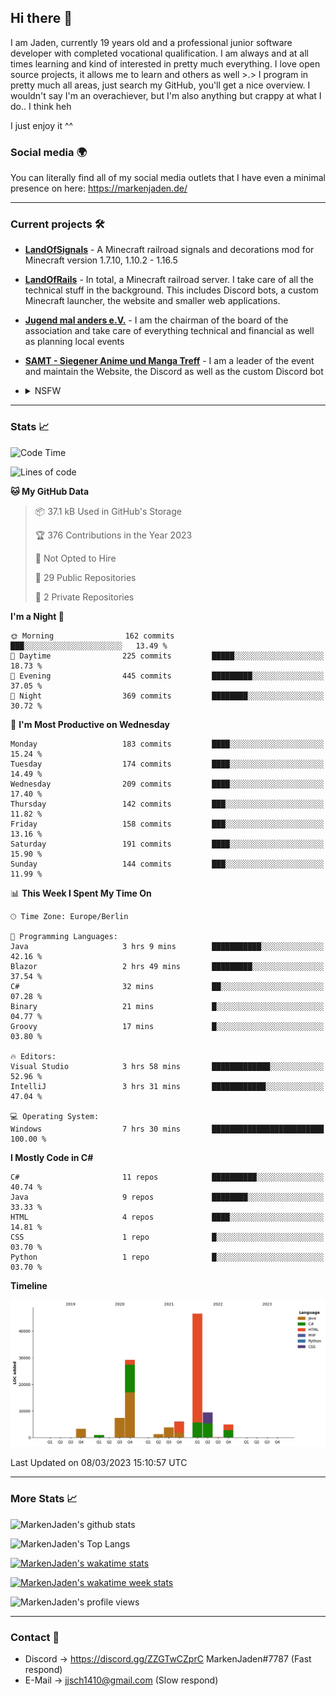 ## Hi there 👋
I am Jaden, currently 19 years old and a professional junior software developer with completed vocational qualification. I am always and at all times learning and kind of interested in pretty much everything. I love open source projects, it allows me to learn and others as well >.>
I program in pretty much all areas, just search my GitHub, you'll get a nice overview.
I wouldn't say I'm an overachiever, but I'm also anything but crappy at what I do.. I think heh

I just enjoy it ^^

### Social media 🌍

You can literally find all of my social media outlets that I have even a minimal presence on here: https://markenjaden.de/

---

### Current projects 🛠

* [**LandOfSignals**](https://github.com/LandOfRails/LandOfSignals) - A Minecraft railroad signals and decorations mod for Minecraft version 1.7.10, 1.10.2 - 1.16.5
* [**LandOfRails**](https://github.com/LandOfRails) - In total, a Minecraft railroad server. I take care of all the technical stuff in the background. This includes Discord bots, a custom Minecraft launcher, the website and smaller web applications.
* [**Jugend mal anders e.V.**](https://jugendmalanders.de/) - I am the chairman of the board of the association and take care of everything technical and financial as well as planning local events
* [**SAMT - Siegener Anime und Manga Treff**](https://github.com/Siegener-Anime-und-Manga-Treff-SAMT) - I am a leader of the event and maintain the Website, the Discord as well as the custom Discord bot
* <details> 
  <summary>NSFW</summary>
  
  [**Nekos**](https://github.com/MarkenJaden/Nekos) - Website providing you with random lewd neko pics
  
</details>

---

### Stats 📈

<!--START_SECTION:waka-->
![Code Time](http://img.shields.io/badge/Code%20Time-1%2C073%20hrs%2037%20mins-blue)

![Lines of code](https://img.shields.io/badge/From%20Hello%20World%20I%27ve%20Written-109.7%20thousand%20lines%20of%20code-blue)

**🐱 My GitHub Data** 

> 📦 37.1 kB Used in GitHub's Storage 
 > 
> 🏆 376 Contributions in the Year 2023
 > 
> 🚫 Not Opted to Hire
 > 
> 📜 29 Public Repositories 
 > 
> 🔑 2 Private Repositories 
 > 
**I'm a Night 🦉** 

```text
🌞 Morning                162 commits         ███░░░░░░░░░░░░░░░░░░░░░░   13.49 % 
🌆 Daytime                225 commits         █████░░░░░░░░░░░░░░░░░░░░   18.73 % 
🌃 Evening                445 commits         █████████░░░░░░░░░░░░░░░░   37.05 % 
🌙 Night                  369 commits         ████████░░░░░░░░░░░░░░░░░   30.72 % 
```
📅 **I'm Most Productive on Wednesday** 

```text
Monday                   183 commits         ████░░░░░░░░░░░░░░░░░░░░░   15.24 % 
Tuesday                  174 commits         ████░░░░░░░░░░░░░░░░░░░░░   14.49 % 
Wednesday                209 commits         ████░░░░░░░░░░░░░░░░░░░░░   17.40 % 
Thursday                 142 commits         ███░░░░░░░░░░░░░░░░░░░░░░   11.82 % 
Friday                   158 commits         ███░░░░░░░░░░░░░░░░░░░░░░   13.16 % 
Saturday                 191 commits         ████░░░░░░░░░░░░░░░░░░░░░   15.90 % 
Sunday                   144 commits         ███░░░░░░░░░░░░░░░░░░░░░░   11.99 % 
```


📊 **This Week I Spent My Time On** 

```text
🕑︎ Time Zone: Europe/Berlin

💬 Programming Languages: 
Java                     3 hrs 9 mins        ███████████░░░░░░░░░░░░░░   42.16 % 
Blazor                   2 hrs 49 mins       █████████░░░░░░░░░░░░░░░░   37.54 % 
C#                       32 mins             ██░░░░░░░░░░░░░░░░░░░░░░░   07.28 % 
Binary                   21 mins             █░░░░░░░░░░░░░░░░░░░░░░░░   04.77 % 
Groovy                   17 mins             █░░░░░░░░░░░░░░░░░░░░░░░░   03.80 % 

🔥 Editors: 
Visual Studio            3 hrs 58 mins       █████████████░░░░░░░░░░░░   52.96 % 
IntelliJ                 3 hrs 31 mins       ████████████░░░░░░░░░░░░░   47.04 % 

💻 Operating System: 
Windows                  7 hrs 30 mins       █████████████████████████   100.00 % 
```

**I Mostly Code in C#** 

```text
C#                       11 repos            ██████████░░░░░░░░░░░░░░░   40.74 % 
Java                     9 repos             ████████░░░░░░░░░░░░░░░░░   33.33 % 
HTML                     4 repos             ████░░░░░░░░░░░░░░░░░░░░░   14.81 % 
CSS                      1 repo              █░░░░░░░░░░░░░░░░░░░░░░░░   03.70 % 
Python                   1 repo              █░░░░░░░░░░░░░░░░░░░░░░░░   03.70 % 
```



**Timeline**

![Lines of Code chart](https://raw.githubusercontent.com/MarkenJaden/MarkenJaden/main/assets/bar_graph.png)


 Last Updated on 08/03/2023 15:10:57 UTC
<!--END_SECTION:waka-->

---

### More Stats 📈

![MarkenJaden's github stats](https://github-readme-stats.vercel.app/api?username=MarkenJaden&count_private=true&show_icons=true&theme=radical)

![MarkenJaden's Top Langs](https://github-readme-stats.vercel.app/api/top-langs/?username=MarkenJaden&theme=radical)

[![MarkenJaden's wakatime stats](https://github-readme-stats.vercel.app/api/wakatime?username=MarkenJaden&theme=radical)](https://wakatime.com/@17f322c9-222a-48b4-9e15-983c41f7aed4)

[![MarkenJaden's wakatime week stats](https://wakatime.com/badge/user/17f322c9-222a-48b4-9e15-983c41f7aed4.svg)](https://wakatime.com/@17f322c9-222a-48b4-9e15-983c41f7aed4)

<!--[![MarkenJaden's Codewars stats](https://www.codewars.com/users/MarkenJaden/badges/large)](https://www.codewars.com/users/MarkenJaden)-->

![MarkenJaden's profile views](https://komarev.com/ghpvc/?username=MarkenJaden)

---

### Contact 💌

* Discord -> https://discord.gg/ZZGTwCZprC MarkenJaden#7787 (Fast respond)
* E-Mail -> jjsch1410@gmail.com (Slow respond)



<!--
**MarkenJaden/MarkenJaden** is a ✨ _special_ ✨ repository because its `README.md` (this file) appears on your GitHub profile.

Here are some ideas to get you started:

- 🔭 I’m currently working on ...
- 🌱 I’m currently learning ...
- 👯 I’m looking to collaborate on ...
- 🤔 I’m looking for help with ...
- 💬 Ask me about ...
- 📫 How to reach me: ...
- 😄 Pronouns: ...
- ⚡ Fun fact: ...
-->
